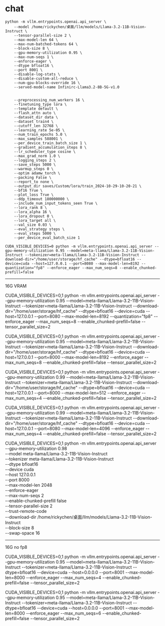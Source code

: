 # chat

```
python -m vllm.entrypoints.openai.api_server \
    --model /home/rickychen/桌面/llm/models/Llama-3.2-11B-Vision-Instruct \
    --tensor-parallel-size 2 \
    --max-model-len 64 \
    --max-num-batched-tokens 64 \
    --block-size 8 \
    --gpu-memory-utilization 0.95 \
    --max-num-seqs 1 \
    --enforce-eager \
    --dtype bfloat16 \
    --port 8001 \
    --disable-log-stats \
    --disable-custom-all-reduce \
    --num-gpu-blocks-override 16 \
    --served-model-name Infinirc-Llama3.2-8B-5G-v1.0
```

```

    --preprocessing_num_workers 16 \
    --finetuning_type lora \
    --template default \
    --flash_attn auto \
    --dataset_dir data \
    --dataset train4 \
    --cutoff_len 32768 \
    --learning_rate 5e-05 \
    --num_train_epochs 5.0 \
    --max_samples 588001 \
    --per_device_train_batch_size 1 \
    --gradient_accumulation_steps 8 \
    --lr_scheduler_type cosine \
    --max_grad_norm 1.0 \
    --logging_steps 2 \
    --save_steps 5000 \
    --warmup_steps 0 \
    --optim adamw_torch \
    --packing False \
    --report_to none \
    --output_dir saves/Custom/lora/train_2024-10-29-10-20-21 \
    --bf16 True \
    --plot_loss True \
    --ddp_timeout 180000000 \
    --include_num_input_tokens_seen True \
    --lora_rank 8 \
    --lora_alpha 16 \
    --lora_dropout 0 \
    --lora_target all \
    --val_size 0.03 \
    --eval_strategy steps \
    --eval_steps 5000 \
    --per_device_eval_batch_size 1
```


```
CUDA_VISIBLE_DEVICES=0 python -m vllm.entrypoints.openai.api_server --gpu-memory-utilization 0.95 --model=meta-llama/Llama-3.2-11B-Vision-Instruct --tokenizer=meta-llama/Llama-3.2-11B-Vision-Instruct --download-dir="/home/user/storage/hf_cache" --dtype=bfloat16 --device=cuda --host=127.0.0.1 --port=8080 --max-model-len=8192 --quantization="fp8" --enforce_eager --max_num_seqs=8 --enable_chunked-prefill=false
```
---
16G VRAM

CUDA_VISIBLE_DEVICES=0,1 python -m vllm.entrypoints.openai.api_server --gpu-memory-utilization 0.95 --model=meta-llama/Llama-3.2-11B-Vision-Instruct --tokenizer=meta-llama/Llama-3.2-11B-Vision-Instruct --download-dir="/home/user/storage/hf_cache" --dtype=bfloat16 --device=cuda --host=127.0.0.1 --port=8080 --max-model-len=8192 --quantization="fp8" --enforce_eager --max_num_seqs=8 --enable_chunked-prefill=false --tensor_parallel_size=2



CUDA_VISIBLE_DEVICES=0,1 python -m vllm.entrypoints.openai.api_server --gpu-memory-utilization 0.95 --model=meta-llama/Llama-3.2-11B-Vision-Instruct --tokenizer=meta-llama/Llama-3.2-11B-Vision-Instruct --download-dir="/home/user/storage/hf_cache" --dtype=bfloat16 --device=cuda --host=127.0.0.1 --port=8000 --max-model-len=8192 --enforce_eager --max_num_seqs=8 --enable_chunked-prefill=false --tensor_parallel_size=2


CUDA_VISIBLE_DEVICES=0,1 python -m vllm.entrypoints.openai.api_server --gpu-memory-utilization 0.99 --model=meta-llama/Llama-3.2-11B-Vision-Instruct --tokenizer=meta-llama/Llama-3.2-11B-Vision-Instruct --download-dir="/home/user/storage/hf_cache" --dtype=bfloat16 --device=cuda --host=127.0.0.1 --port=8000 --max-model-len=512 --enforce_eager --max_num_seqs=4 --enable_chunked-prefill=false --tensor_parallel_size=2


CUDA_VISIBLE_DEVICES=0,1 python -m vllm.entrypoints.openai.api_server --gpu-memory-utilization 0.99 --model=meta-llama/Llama-3.2-11B-Vision-Instruct --tokenizer=meta-llama/Llama-3.2-11B-Vision-Instruct --download-dir="/home/user/storage/hf_cache" --dtype=bfloat16 --device=cuda --host=127.0.0.1 --port=8080 --max-model-len=4096 --enforce_eager --max_num_seqs=4 --enable_chunked-prefill=false --tensor_parallel_size=2


CUDA_VISIBLE_DEVICES=0,1 python -m vllm.entrypoints.openai.api_server \
    --gpu-memory-utilization 0.98 \
    --model meta-llama/Llama-3.2-11B-Vision-Instruct \
    --tokenizer meta-llama/Llama-3.2-11B-Vision-Instruct \
    --dtype bfloat16 \
    --device cuda \
    --host 127.0.0.1 \
    --port 8000 \
    --max-model-len 2048 \
    --enforce-eager \
    --max-num-seqs 2 \
    --enable-chunked-prefill false \
    --tensor-parallel-size 2 \
    --trust-remote-code \
    --download-dir /home/rickychen/桌面/llm/models/Llama-3.2-11B-Vision-Instruct \
    --block-size 8 \
    --swap-space 16



---
16G no fp8


CUDA_VISIBLE_DEVICES=0,1 python -m vllm.entrypoints.openai.api_server --gpu-memory-utilization 0.95 --model=meta-llama/Llama-3.2-11B-Vision-Instruct --tokenizer=meta-llama/Llama-3.2-11B-Vision-Instruct --dtype=bfloat16 --device=cuda --host=0.0.0.0 --port=8001 --max-model-len=8000 --enforce_eager --max_num_seqs=4 --enable_chunked-prefill=false --tensor_parallel_size=2

CUDA_VISIBLE_DEVICES=0,1 python -m vllm.entrypoints.openai.api_server --gpu-memory-utilization 0.95 --model=meta-llama/Llama-3.2-11B-Vision-Instruct --tokenizer=meta-llama/Llama-3.2-11B-Vision-Instruct --dtype=bfloat16 --device=cuda --host=0.0.0.0 --port=8001 --max-model-len=8000 --enforce_eager --max_num_seqs=6 --enable_chunked-prefill=false --tensor_parallel_size=2
